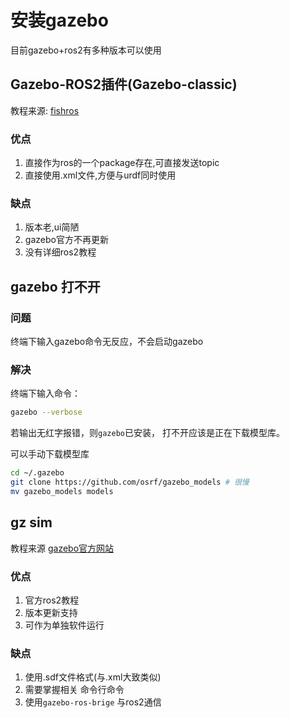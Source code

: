 # 安装gazebo
目前gazebo+ros2有多种版本可以使用
## Gazebo-ROS2插件(Gazebo-classic)
教程来源: [fishros](https://fishros.com/d2lros2/#/humble/chapt9/get_started/3.%E5%9C%A8Gazebo%E5%8A%A0%E8%BD%BD%E6%9C%BA%E5%99%A8%E4%BA%BA%E6%A8%A1%E5%9E%8B)

### 优点
1. 直接作为ros的一个package存在,可直接发送topic
2. 直接使用.xml文件,方便与urdf同时使用
### 缺点
1. 版本老,ui简陋
2. gazebo官方不再更新
3. 没有详细ros2教程
## gazebo 打不开
### 问题
终端下输入gazebo命令无反应，不会启动gazebo
### 解决
终端下输入命令：
```bash
gazebo --verbose
```
若输出无红字报错，则`gazebo`已安装，
打不开应该是正在下载模型库。

可以手动下载模型库
```bash
cd ~/.gazebo
git clone https://github.com/osrf/gazebo_models # 很慢
mv gazebo_models models
```
## gz sim
教程来源 [gazebo官方网站](https://gazebosim.org/docs/harmonic)
### 优点
1. 官方ros2教程
2. 版本更新支持
3. 可作为单独软件运行
### 缺点
1. 使用.sdf文件格式(与.xml大致类似)
2. 需要掌握相关 命令行命令
3. 使用`gazebo-ros-brige` 与ros2通信

